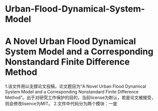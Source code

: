 # Urban-Flood-Dynamical-System-Model
A Novel Urban Flood Dynamical System Model and a Corresponding Nonstandard Finite Difference Method
===================================================================================================
1.该文件用以支撑论文投稿，论文题目为“A Novel Urban Flood Dynamical System Model and a Corresponding Nonstandard Finite Difference Method”。出于对研究工作保护的目的，当前license为默认，若是论文被接受，则会修改lisence为MIT。
2.文件中代码分为两个模块：一是
